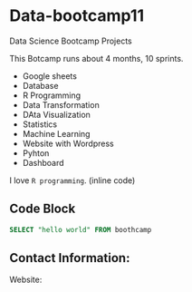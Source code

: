 # Data-bootcamp11
Data Science Bootcamp Projects

This Botcamp runs about 4 months, 10 sprints.

- Google sheets
- Database
- R Programming
- Data Transformation
- DAta Visualization
- Statistics
- Machine Learning
- Website with Wordpress
- Pyhton
- Dashboard

I love `R programming`. (inline code)

## Code Block
``` sql
SELECT "hello world" FROM boothcamp
```

## Contact Information:
  Website: 
